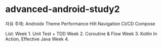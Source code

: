 # advanced-android-study2
자유 주제: 
Androidx
Theme
Performance
Hilt
Navigation
CI/CD
Compose

List:
Week 1. Unit Test + TDD
Week 2. Coroutine & Flow
Week 3. Kotlin In Action, Effective Java
Week 4.
